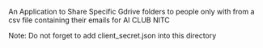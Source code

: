An Application to Share Specific Gdrive folders to people only with from a csv file containing their emails for AI CLUB NITC

Note: Do not forget to add client_secret.json into this directory